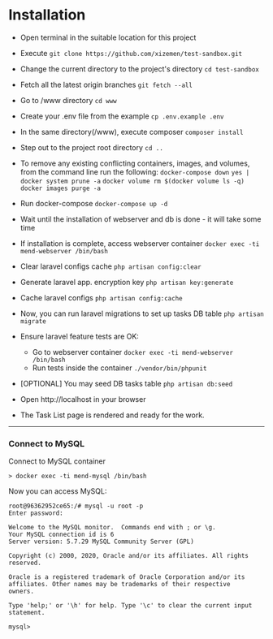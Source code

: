 # Installation

* Open terminal in the suitable location for this project


* Execute ```git clone https://github.com/xizemen/test-sandbox.git```
  

* Change the current directory to the project's directory ```cd test-sandbox```
  

* Fetch all the latest origin branches ```git fetch --all```
  

* Go to /www directory ```cd www```
  

* Create your .env file from the example ```cp .env.example .env```
  

* In the same directory(/www), execute composer ```composer install```
  

* Step out to the project root directory ```cd ..```
  

* To remove any existing conflicting containers, images, and volumes, from the command line run the following:
  ```docker-compose down```
  ```yes | docker system prune -a```
  ```docker volume rm $(docker volume ls -q)```
  ```docker images purge -a```
 

* Run docker-compose ```docker-compose up -d``` 
  

* Wait until the installation of webserver and db is done - it will take some time
  

* If installation is complete, access webserver container ```docker exec -ti mend-webserver /bin/bash```
  

* Clear laravel configs cache ```php artisan config:clear```


* Generate laravel app. encryption key ```php artisan key:generate```


* Cache laravel configs ```php artisan config:cache```
 

* Now, you can run laravel migrations to set up tasks DB table ```php artisan migrate```
  

* Ensure laravel feature tests are OK: 
  * Go to webserver container ```docker exec -ti mend-webserver /bin/bash```
  * Run tests inside the container ```./vendor/bin/phpunit```
    

* [OPTIONAL] You may seed DB tasks table ```php artisan db:seed```
  

* Open http://localhost in your browser
  

* The Task List page is rendered and ready for the work.

--------

### Connect to MySQL

Connect to MySQL container
```
> docker exec -ti mend-mysql /bin/bash
```

Now you can access MySQL:
```
root@96362952ce65:/# mysql -u root -p 
Enter password: 

Welcome to the MySQL monitor.  Commands end with ; or \g.
Your MySQL connection id is 6
Server version: 5.7.29 MySQL Community Server (GPL)

Copyright (c) 2000, 2020, Oracle and/or its affiliates. All rights reserved.

Oracle is a registered trademark of Oracle Corporation and/or its
affiliates. Other names may be trademarks of their respective
owners.

Type 'help;' or '\h' for help. Type '\c' to clear the current input statement.

mysql>
```
